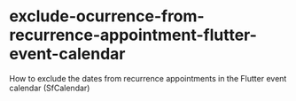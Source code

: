 # exclude-ocurrence-from-recurrence-appointment-flutter-event-calendar
How to exclude the dates from recurrence appointments in the Flutter event calendar (SfCalendar)

